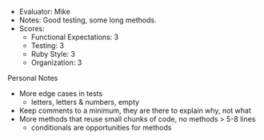 * Evaluator: Mike
* Notes: Good testing, some long methods.
* Scores:
  * Functional Expectations: 3
  * Testing: 3
  * Ruby Style: 3
  * Organization: 3

Personal Notes
* More edge cases in tests
  * letters, letters & numbers, empty
* Keep comments to a minimum, they are there to explain why, not what
* More methods that reuse small chunks of code, no methods > 5-8 lines
  * conditionals are opportunities for methods
